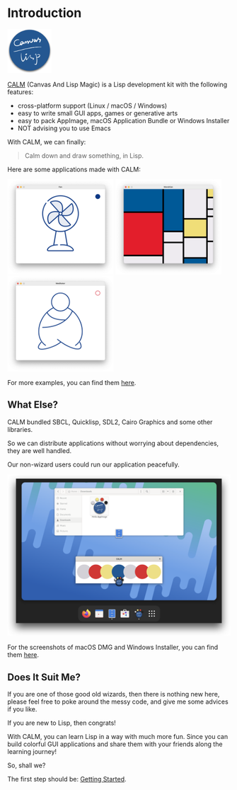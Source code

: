 # Introduction

<img width="100" alt="Calm" src="images/calm.png">

[CALM](https://github.com/VitoVan/calm) (Canvas And Lisp Magic) is a Lisp development kit with the following features:

- cross-platform support (Linux / macOS / Windows)
- easy to write small GUI apps, games or generative arts
- easy to pack AppImage, macOS Application Bundle or Windows Installer
- NOT advising you to use Emacs

With CALM, we can finally:

> Calm down and draw something, in Lisp.

Here are some applications made with CALM:

<img width="240" alt="Fan" src="examples/fan/canvas.png">
<img width="240" alt="Mondrian" src="examples/mondrian/canvas.png">
<img width="240" alt="Meditator" src="examples/meditator/canvas.png">

For more examples, you can find them [here](https://github.com/VitoVan/made-with-calm).

## What Else?

CALM bundled SBCL, Quicklisp, SDL2, Cairo Graphics and some other libraries.

So we can distribute applications without worrying about dependencies, they are well handled.

Our non-wizard users could run our application peacefully.

![Linux AppImage](tutorials/images/linux-appimage.png)

For the screenshots of macOS DMG and Windows Installer, you can find them [here](https://github.com/VitoVan/calm/#generate-package).

## Does It Suit Me?

If you are one of those good old wizards, then there is nothing new here, please feel free to poke around the messy code, and give me some advices if you like.

If you are new to Lisp, then congrats!

With CALM, you can learn Lisp in a way with much more fun. Since you can build colorful GUI applications and share them with your friends along the learning journey!

So, shall we?

The first step should be: [Getting Started](getting-started.md).
